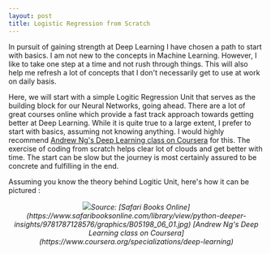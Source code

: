 ```yaml
---
layout: post
title: Logistic Regression from Scratch
---
```


In pursuit of gaining strength at Deep Learning I have chosen a path to start with basics. I am not new to the concepts in Machine Learning. However, I like to take one step at a time and not rush through things. This will also help me refresh a lot of concepts that I don't necessarily get to use at work on daily basis.

Here, we will start with a simple Logitic Regression Unit that serves as the building block for our Neural Networks, going ahead. There are a lot of great courses online which provide a fast track approach towards getting better at Deep Learning. While it is quite true to a large extent, I prefer to start with basics, assuming not knowing anything. I would highly recommend [Andrew Ng's Deep Learning class on Coursera](https://www.coursera.org/specializations/deep-learning) for this. The exercise of coding from scratch helps clear lot of clouds and get better with time. The start can be slow but the journey is most certainly assured to be concrete and fulfilling in the end.

Assuming you know the theory behind Logitic Unit, here's how it can be pictured :

<center><img src="https://www.safaribooksonline.com/library/view/python-deeper-insights/9781787128576/graphics/B05198_06_01.jpg"><cite>Source: [Safari Books Online](https://www.safaribooksonline.com/library/view/python-deeper-insights/9781787128576/graphics/B05198_06_01.jpg) [Andrew Ng's Deep Learning class on Coursera](https://www.coursera.org/specializations/deep-learning)</cite></center>
